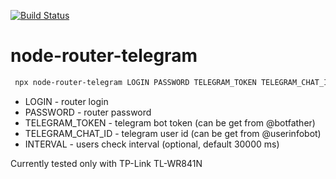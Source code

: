 [![Build Status](https://travis-ci.org/zinovik/node-router-telegram.svg?branch=master)](https://travis-ci.org/zinovik/node-router-telegram)

# node-router-telegram

```bash
 npx node-router-telegram LOGIN PASSWORD TELEGRAM_TOKEN TELEGRAM_CHAT_ID INTERVAL
```

- LOGIN - router login
- PASSWORD - router password
- TELEGRAM_TOKEN - telegram bot token (can be get from @botfather)
- TELEGRAM_CHAT_ID - telegram user id (can be get from @userinfobot)
- INTERVAL - users check interval (optional, default 30000 ms)

Currently tested only with TP-Link TL-WR841N
